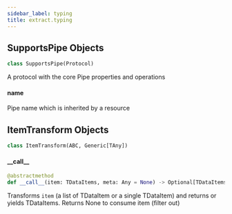 ```yaml
---
sidebar_label: typing
title: extract.typing
---
```


## SupportsPipe Objects

```python
class SupportsPipe(Protocol)
```

A protocol with the core Pipe properties and operations

#### name

Pipe name which is inherited by a resource

## ItemTransform Objects

```python
class ItemTransform(ABC, Generic[TAny])
```

#### \_\_call\_\_

```python
@abstractmethod
def __call__(item: TDataItems, meta: Any = None) -> Optional[TDataItems]
```

Transforms `item` (a list of TDataItem or a single TDataItem) and returns or yields TDataItems. Returns None to consume item (filter out)

